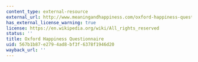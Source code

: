 ```yaml
---
content_type: external-resource
external_url: http://www.meaningandhappiness.com/oxford-happiness-questionnaire/
has_external_license_warning: true
license: https://en.wikipedia.org/wiki/All_rights_reserved
status: ''
title: Oxford Happiness Questionnaire
uid: 567b1b87-e279-4ad8-bf3f-6378f1946d20
wayback_url: ''
---
```

